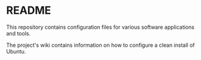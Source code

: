 # README

This repository contains configuration files for various software applications and tools.

The project's wiki contains information on how to configure a clean install of Ubuntu.